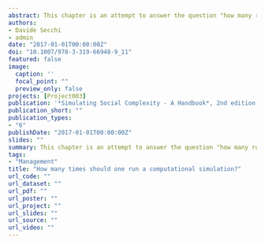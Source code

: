 ```yaml
---
abstract: This chapter is an attempt to answer the question "how many runs of a computational simulation should one do," and it gives an answer by means of statistical analysis. After defining the nature of the problem and which types of simulation are mostly affected by it, the chapter introduces statistical power analysis as a way to determine the appropriate number of runs. Two examples are then produced using results from an agent-based model. The reader is then guided through the application of this statistical technique and exposed to its limits and potentials.
authors:
- Davide Secchi
- admin
date: "2017-01-01T00:00:00Z"
doi: "10.1007/978-3-319-66948-9_11"
featured: false
image:
  caption: ''
  focal_point: ""
  preview_only: false
projects: [Project003]
publication: '*Simulating Social Complexity - A Handbook*, 2nd edition, edited by B. Edmonds and R. Meyer, Springer-Verlag Berlin Heidelberg, pp. 229-251'
publication_short: ""
publication_types:
- "6"
publishDate: "2017-01-01T00:00:00Z"
slides: ""
summary: This chapter is an attempt to answer the question "how many runs of a computational simulation should one do," and it gives an answer by means of statistical analysis. After defining the nature of the problem and which types of simulation are mostly affected by it, the chapter introduces statistical power analysis as a way to determine the appropriate number of runs. Two examples are then produced using results from an agent-based model. The reader is then guided through the application of this statistical technique and exposed to its limits and potentials.
tags:
- "Management"
title: "How many times should one run a computational simulation?"
url_code: ""
url_dataset: ""
url_pdf: ""
url_poster: ""
url_project: ""
url_slides: ""
url_source: ""
url_video: ""
---
```


<script type="text/javascript" src="//cdn.plu.mx/widget-details.js"></script>
<a href="https://plu.mx/plum/a/?doi=10.1007/978-3-319-66948-9_11" class="plumx-details"></a>
